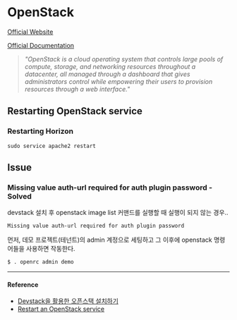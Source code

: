 # OpenStack

[Official Website](https://www.openstack.org/)

[Official Documentation](https://docs.openstack.org/)

> *"OpenStack is a cloud operating system that controls large pools of compute, storage, and networking resources throughout a datacenter, all managed through a dashboard that gives administrators control while empowering their users to provision resources through a web interface."*

## Restarting OpenStack service

### Restarting Horizon

```
sudo service apache2 restart
```

## Issue

### Missing value auth-url required for auth plugin password - Solved

devstack 설치 후 openstack image list 커맨드를 실행할 때 실행이 되지 않는 경우..

```
Missing value auth-url required for auth plugin password
```

먼저, 데모 프로젝트(테넌트)의 admin 계정으로 세팅하고 그 이후에 openstack 명령어들을 사용하면 작동한다. 

```bash
$ . openrc admin demo
```

---

#### Reference

- [Devstack을 활용한 오픈스택 설치하기](https://www.popit.kr/devstack-%EC%9D%B4%EC%9A%A9-%EC%98%A4%ED%94%88%EC%8A%A4%ED%83%9D-%EC%84%A4%EC%B9%98%ED%95%98%EA%B8%B0/)
- [Restart an OpenStack service](https://docs.openstack.org/fuel-docs/latest/userdocs/fuel-user-guide/troubleshooting/restart-service.html)
